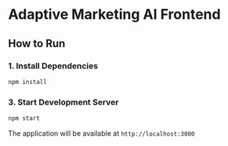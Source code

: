 # Adaptive Marketing AI Frontend

## How to Run

### 1. Install Dependencies
```bash
npm install
```

### 3. Start Development Server
```bash
npm start
```

The application will be available at `http://localhost:3000`
